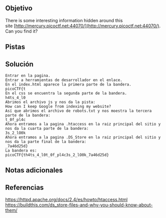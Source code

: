 ## Objetivo
There is some interesting information hidden around this site [http://mercury.picoctf.net:44070/](http://mercury.picoctf.net:44070/). Can you find it?

## Pistas

## Solución
```
Entrar en la pagina.
Entrar a herramientas de desarrollador en el enlace.
En el index.html aparece la primera parte de la bandera.
picoCTF{t
En el css se encuentra la segunda parte de la bandera.
h4ts_4_l0
Abrimos el archivo js y nos da la pista:
How can I keep Google from indexing my website?
Así que abrimos el archivo de robots.txt y nos moestra la tercera parte de la bandera:
t_0f_pl4c
Ahora entramos a la pagina .htaccess en la raiz principal del sitio y nos da la cuarta parte de la bandera:
3s_2_lO0k
Ahora entramos a la pagina .DS_Store en la raiz principal del sitio y nos da la parte final de la bandera:
_7a46d25d}
La bandera es:
picoCTF{th4ts_4_l0t_0f_pl4c3s_2_lO0k_7a46d25d}
```
## Notas adicionales

## Referencias
https://httpd.apache.org/docs/2.4/es/howto/htaccess.html
https://buildthis.com/ds_store-files-and-why-you-should-know-about-them/